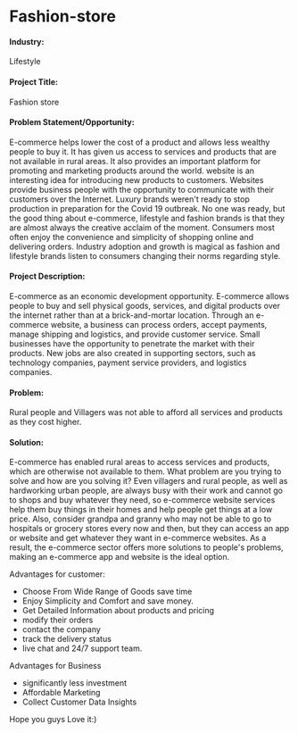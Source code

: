# Fashion-store



#### Industry: 
Lifestyle

#### Project Title: 
Fashion store

#### Problem Statement/Opportunity: 
E-commerce helps lower the cost of a product and allows less wealthy people to buy it. It has given us access to services and products that are not  available in rural areas. It also provides an important platform for promoting and marketing products around the world. website is an interesting idea for introducing new products to customers. Websites provide business people with the opportunity to communicate with their customers over the Internet. Luxury brands weren't ready to stop production in preparation for the Covid 19 outbreak. No one was ready, but the good thing about e-commerce, lifestyle and fashion brands is that they are almost always the creative acclaim of the moment. Consumers most often enjoy the convenience and simplicity of shopping online and delivering orders. Industry adoption and growth is magical as fashion and lifestyle brands listen to consumers changing their norms regarding style.

#### Project Description: 
E-commerce as an economic development opportunity. E-commerce allows people to buy and sell physical goods, services, and digital products over the internet rather than at a brick-and-mortar location. Through an e-commerce website, a business can process orders, accept payments, manage shipping and logistics, and provide customer service. Small businesses have the opportunity to penetrate the market with their products.  New jobs are also created in supporting sectors, such as technology companies, payment service providers, and logistics companies.
#### Problem: 
Rural people and Villagers was not able to afford all services and products as they cost higher. 
#### Solution: 
E-commerce has enabled rural areas to access services and products, which are otherwise not available to them. What problem are you trying to solve and how are you solving it? Even villagers and rural people, as well as hardworking urban people, are always busy with their work and cannot go to shops and buy whatever they need, so e-commerce website services help them buy things in their homes and help people get things at a low price. Also, consider grandpa and granny who may not be able to go to hospitals or grocery stores every now and then, but they can access an app or website and get whatever they want in e-commerce websites. As a result, the e-commerce sector offers more solutions to people's problems, making an e-commerce app and website is the ideal option. 

Advantages for customer: 
* Choose From Wide Range of Goods save time 
* Enjoy Simplicity and Comfort and save money. 
* Get Detailed Information about products and pricing 
* modify their orders 
* contact the company 
* track the delivery status 
* live chat and 24/7 support team.

Advantages for Business 
  * significantly less investment 
  * Affordable Marketing 
  * Collect Customer Data Insights


Hope you guys Love it:)
